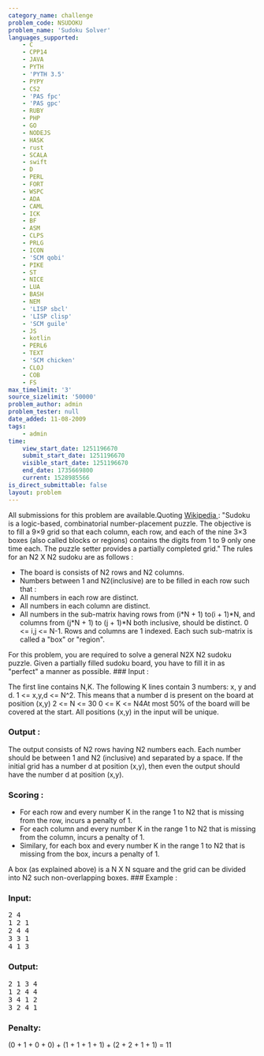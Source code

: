 ```yaml
---
category_name: challenge
problem_code: NSUDOKU
problem_name: 'Sudoku Solver'
languages_supported:
    - C
    - CPP14
    - JAVA
    - PYTH
    - 'PYTH 3.5'
    - PYPY
    - CS2
    - 'PAS fpc'
    - 'PAS gpc'
    - RUBY
    - PHP
    - GO
    - NODEJS
    - HASK
    - rust
    - SCALA
    - swift
    - D
    - PERL
    - FORT
    - WSPC
    - ADA
    - CAML
    - ICK
    - BF
    - ASM
    - CLPS
    - PRLG
    - ICON
    - 'SCM qobi'
    - PIKE
    - ST
    - NICE
    - LUA
    - BASH
    - NEM
    - 'LISP sbcl'
    - 'LISP clisp'
    - 'SCM guile'
    - JS
    - kotlin
    - PERL6
    - TEXT
    - 'SCM chicken'
    - CLOJ
    - COB
    - FS
max_timelimit: '3'
source_sizelimit: '50000'
problem_author: admin
problem_tester: null
date_added: 11-08-2009
tags:
    - admin
time:
    view_start_date: 1251196670
    submit_start_date: 1251196670
    visible_start_date: 1251196670
    end_date: 1735669800
    current: 1528985566
is_direct_submittable: false
layout: problem
---
```

All submissions for this problem are available.Quoting [ Wikipedia ](http://en.wikipedia.org/wiki/Sudoku) : "Sudoku is a logic-based, combinatorial number-placement puzzle. The objective is to fill a 9×9 grid so that each column, each row, and each of the nine 3×3 boxes (also called blocks or regions) contains the digits from 1 to 9 only one time each. The puzzle setter provides a partially completed grid." The rules for an N2 X N2 sudoku are as follows :

- The board is consists of N2 rows and N2 columns.
- Numbers between 1 and N2(inclusive) are to be filled in each row such that :
- All numbers in each row are distinct.
- All numbers in each column are distinct.
- All numbers in the sub-matrix having rows from (i\*N + 1) to(i + 1)\*N, and columns from (j\*N + 1) to (j + 1)\*N both inclusive, should be distinct. 0 <= i,j <= N-1. Rows and columns are 1 indexed. Each such sub-matrix is called a "box" or "region".


For this problem, you are required to solve a general N2X N2 sudoku puzzle. Given a partially filled sudoku board, you have to fill it in as "perfect" a manner as possible. ### Input : 

The first line contains N,K. The following K lines contain 3 numbers: x, y and d. 1 <= x,y,d <= N^2. This means that a number d is present on the board at position (x,y) 2 <= N <= 30 0 <= K <= N4At most 50% of the board will be covered at the start. All positions (x,y) in the input will be unique.

### Output :

The output consists of N2 rows having N2 numbers each. Each number should be between 1 and N2 (inclusive) and separated by a space. If the initial grid has a number d at position (x,y), then even the output should have the number d at position (x,y).

### Scoring :

- For each row and every number K in the range 1 to N2 that is missing from the row, incurs a penalty of 1.
- For each column and every number K in the range 1 to N2 that is missing from the column, incurs a penalty of 1.
- Similary, for each box and every number K in the range 1 to N2 that is missing from the box, incurs a penalty of 1.

A box (as explained above) is a N X N square and the grid can be divided into N2 such non-overlapping boxes. ### Example :

### Input:

<pre>
2 4
1 2 1
2 4 4
3 3 1
4 1 3
</pre>
### Output:

<pre>
2 1 3 4
1 2 4 4
3 4 1 2
3 2 4 1
</pre>
### Penalty:

 (0 + 1 + 0 + 0) + (1 + 1 + 1 + 1) + (2 + 2 + 1 + 1) = 11
